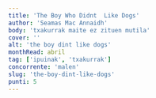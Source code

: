 ```yaml
---
title: 'The Boy Who Didnt  Like Dogs'
author: 'Seamas Mac Annaidh'
body: 'txakurrak maite ez zituen mutila'
cover: ''
alt: 'the boy dint like dogs'
monthRead: abril
tag: ['ipuinak', 'txakurrak']
concorrente: 'malen'
slug: 'the-boy-dint-like-dogs'
punti: 5
---
```

